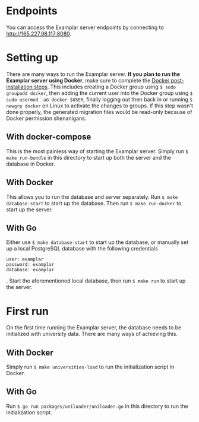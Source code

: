 # Endpoints

You can access the Examplar server endpoints by connecting to http://165.227.98.117:8080. 

# Setting up

There are many ways to run the Examplar server. **If you plan to run the Examplar server using Docker**, make sure to complete the [Docker post-installation steps](https://docs.docker.com/install/linux/linux-postinstall/). This includes creating a Docker group using `$ sudo groupadd docker`, then adding the current user into the Docker group using `$ sudo usermod -aG docker $USER`, finally logging out then back in or running `$ newgrp docker` on Linux to activate the changes to groups. If this step wasn't done properly, the generated migration files would be read-only because of Docker permission shenanigans.

## With docker-compose

This is the most painless way of starting the Examplar server. Simply run `$ make run-bundle` in this directory to start up both the server and the database in Docker.

## With Docker

This allows you to run the database and server separately. Run `$ make database-start` to start up the database. Then run `$ make run-docker` to start up the server. 

## With Go

Either use `$ make database-start` to start up the database, or manually set up a local PostgreSQL database with the following credentials

```
user: examplar
password: examplar
database: examplar
```

. Start the aforementioned local database, then run `$ make run` to start up the server.

# First run

On the first time running the Examplar server, the database needs to be initialized with university data. There are many ways of achieving this.

## With Docker

Simply run `$ make universities-load` to run the initialization script in Docker.

## With Go

Run `$ go run packages/uniloader/uniloader.go` in this directory to run the initialization script.